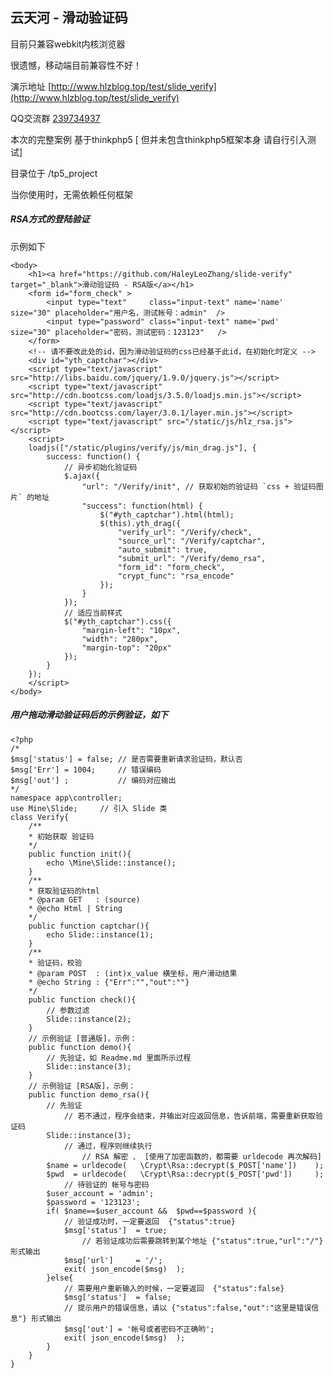 ## 云天河 - 滑动验证码

目前只兼容webkit内核浏览器

很遗憾，移动端目前兼容性不好！

演示地址 [http://www.hlzblog.top/test/slide_verify](http://www.hlzblog.top/test/slide_verify)

QQ交流群 [239734937](http://shang.qq.com/wpa/qunwpa?idkey=5558b007499df85482751b2164082cc515d0b0538efe149ee1ab19be2ff5253e)

本次的完整案例 基于thinkphp5 [ 但并未包含thinkphp5框架本身 请自行引入测试]

目录位于 /tp5_project

当你使用时，无需依赖任何框架


##### RSA方式的登陆验证

示例如下

	<body>
	    <h1><a href="https://github.com/HaleyLeoZhang/slide-verify"  target="_blank">滑动验证码 - RSA版</a></h1>
	    <form id="form_check" >
	        <input type="text"     class="input-text" name='name' size="30" placeholder="用户名，测试帐号：admin"  />
	        <input type="password" class="input-text" name='pwd'  size="30" placeholder="密码，测试密码：123123"   />
	    </form>
	    <!-- 请不要改此处的id，因为滑动验证码的css已经基于此id，在初始化时定义 -->
	    <div id="yth_captchar"></div>
	    <script type="text/javascript" src="http://libs.baidu.com/jquery/1.9.0/jquery.js"></script>
	    <script type="text/javascript" src="http://cdn.bootcss.com/loadjs/3.5.0/loadjs.min.js"></script>
	    <script type="text/javascript" src="http://cdn.bootcss.com/layer/3.0.1/layer.min.js"></script>
	    <script type="text/javascript" src="/static/js/hlz_rsa.js"></script>
	    <script>
	    loadjs(["/static/plugins/verify/js/min_drag.js"], {
	        success: function() {
	            // 异步初始化验证码
	            $.ajax({
	                "url": "/Verify/init", // 获取初始的验证码 `css + 验证码图片` 的地址
	                "success": function(html) {
	                    $("#yth_captchar").html(html);
	                    $(this).yth_drag({
	                        "verify_url": "/Verify/check",
	                        "source_url": "/Verify/captchar",
	                        "auto_submit": true,
	                        "submit_url": "/Verify/demo_rsa",
	                        "form_id": "form_check",
	                        "crypt_func": "rsa_encode"
	                    });
	                }
	            });
	            // 适应当前样式
	            $("#yth_captchar").css({
	                "margin-left": "10px",
	                "width": "280px",
	                "margin-top": "20px"
	            });
	        }
	    });
	    </script>
	</body>



##### 用户拖动滑动验证码后的示例验证，如下

	<?php
	/*
	$msg['status'] = false; // 是否需要重新请求验证码，默认否
	$msg['Err'] = 1004;     // 错误编码
	$msg['out'] ;           // 编码对应输出
	*/
	namespace app\controller;
	use Mine\Slide;     // 引入 Slide 类
	class Verify{
	    /**
	    * 初始获取 验证码
	    */
	    public function init(){
	        echo \Mine\Slide::instance();
	    }
	    /**
	    * 获取验证码的html
	    * @param GET   : (source)
	    * @echo Html | String
	    */
	    public function captchar(){
	        echo Slide::instance(1);
	    }
	    /**
	    * 验证码，校验
	    * @param POST  : (int)x_value 横坐标，用户滑动结果
	    * @echo String : {"Err":"","out":""}
	    */
	    public function check(){
	        // 参数过滤
	        Slide::instance(2);
	    }
	    // 示例验证 [普通版]，示例：
	    public function demo(){
	        // 先验证，如 Readme.md 里面所示过程
	        Slide::instance(3); 
	    }
	    // 示例验证 [RSA版]，示例：
	    public function demo_rsa(){
	        // 先验证
	            // 若不通过，程序会结束，并输出对应返回信息，告诉前端，需要重新获取验证码
	        Slide::instance(3); 
	            // 通过，程序则继续执行
	                // RSA 解密 、 [使用了加密函数的，都需要 urldecode 再次解码]
	        $name = urldecode(   \Crypt\Rsa::decrypt($_POST['name'])    );
	        $pwd  = urldecode(   \Crypt\Rsa::decrypt($_POST['pwd'])     );
	            // 待验证的 帐号与密码
	        $user_account = 'admin';
	        $password = '123123';
	        if( $name==$user_account &&  $pwd==$password ){
	            // 验证成功时，一定要返回  {"status":true} 
	            $msg['status']  = true;
	                // 若验证成功后需要跳转到某个地址 {"status":true,"url":"/"} 形式输出
	            $msg['url']     = '/';
	            exit( json_encode($msg)  );
	        }else{
	            // 需要用户重新输入的时候，一定要返回  {"status":false} 
	            $msg['status']  = false; 
	            // 提示用户的错误信息，请以 {"status":false,"out":"这里是错误信息"} 形式输出
	            $msg['out'] = '帐号或者密码不正确哟';
	            exit( json_encode($msg)  );
	        }
	    }
	}
